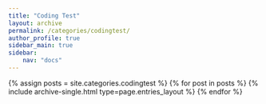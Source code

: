 ```yaml
---
title: "Coding Test"
layout: archive
permalink: /categories/codingtest/
author_profile: true
sidebar_main: true
sidebar:
    nav: "docs"
---
```


{% assign posts = site.categories.codingtest %}
{% for post in posts %} {% include archive-single.html type=page.entries_layout %} {% endfor %}